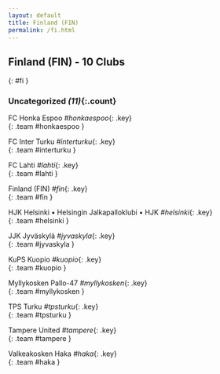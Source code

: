 ```yaml
---
layout: default
title: Finland (FIN)
permalink: /fi.html
---
```



## Finland (FIN) - 10 Clubs
{: #fi }









### Uncategorized _(11)_{:.count}


FC Honka Espoo   _#honkaespoo_{: .key} <br>
{: .team #honkaespoo }

FC Inter Turku   _#interturku_{: .key} <br>
{: .team #interturku }

FC Lahti   _#lahti_{: .key} <br>
{: .team #lahti }

Finland  (FIN)  _#fin_{: .key} <br>
{: .team #fin }

HJK Helsinki • Helsingin Jalkapalloklubi • HJK   _#helsinki_{: .key} <br>
{: .team #helsinki }

JJK Jyväskylä   _#jyvaskyla_{: .key} <br>
{: .team #jyvaskyla }

KuPS Kuopio   _#kuopio_{: .key} <br>
{: .team #kuopio }

Myllykosken Pallo-47   _#myllykosken_{: .key} <br>
{: .team #myllykosken }

TPS Turku   _#tpsturku_{: .key} <br>
{: .team #tpsturku }

Tampere United   _#tampere_{: .key} <br>
{: .team #tampere }

Valkeakosken Haka   _#haka_{: .key} <br>
{: .team #haka }


 
